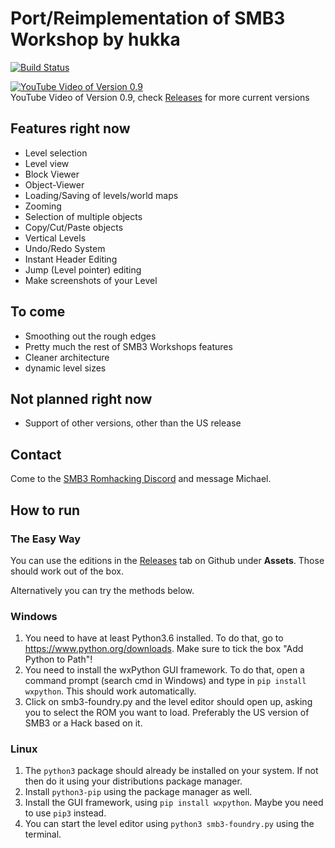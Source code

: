 # Port/Reimplementation of SMB3 Workshop by hukka

[![Build Status](https://travis-ci.org/mchlnix/SMB3-Foundry.svg?branch=master)](https://travis-ci.org/mchlnix/SMB3-Foundry)

[![YouTube Video of Version 0.9](https://img.youtube.com/vi/NSQnIYQT5Go/0.jpg)](https://www.youtube.com/watch?v=NSQnIYQT5Go)  
YouTube Video of Version 0.9, check [Releases](https://github.com/mchlnix/SMB3-Foundry/releases) for more current versions

## Features right now

 - Level selection
 - Level view
 - Block Viewer
 - Object-Viewer
 - Loading/Saving of levels/world maps
 - Zooming
 - Selection of multiple objects
 - Copy/Cut/Paste objects
 - Vertical Levels
 - Undo/Redo System
 - Instant Header Editing
 - Jump (Level pointer) editing
 - Make screenshots of your Level

## To come

 - Smoothing out the rough edges
 - Pretty much the rest of SMB3 Workshops features
 - Cleaner architecture
 - dynamic level sizes

## Not planned right now

 - Support of other versions, other than the US release
 
## Contact

Come to the [SMB3 Romhacking Discord](https://discord.gg/pm87gm7) and message Michael.

## How to run

### The Easy Way
You can use the editions in the [Releases](https://github.com/mchlnix/SMB3-Foundry/releases) tab on Github under **Assets**. Those should work out of the box.

Alternatively you can try the methods below.

### Windows

1. You need to have at least Python3.6 installed. To do that, go to
https://www.python.org/downloads. Make sure to tick the box "Add Python to
Path"!
2. You need to install the wxPython GUI framework. To do that, open a command
prompt (search cmd in Windows) and type in `pip install wxpython`. This should work automatically.
3. Click on smb3-foundry.py and the level editor should open up, asking you to
select the ROM you want to load. Preferably the US version of SMB3 or a Hack
based on it.

### Linux

1. The `python3` package should already be installed on your system. If not then do it using your distributions package manager.
2. Install `python3-pip` using the package manager as well.
3. Install the GUI framework, using `pip install wxpython`. Maybe you need to use `pip3` instead.
4. You can start the level editor using `python3 smb3-foundry.py` using the terminal.
